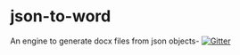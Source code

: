 # json-to-word
An engine to generate docx files from json objects-
[![Gitter](https://badges.gitter.im/json-to-word/community.svg)](https://gitter.im/json-to-word/community?utm_source=badge&utm_medium=badge&utm_campaign=pr-badge)
